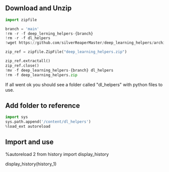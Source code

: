 
## Download and Unzip

```python
import zipfile

branch = 'main'
!rm -r -f deep_lerning_helpers-{branch}
!rm -r -f dl_helpers
!wget https://github.com/silverReaperMaster/deep_learning_helpers/archive/refs/heads/{branch}.zip -O deep_learning_helpers.zip

zip_ref = zipfile.ZipFile("deep_learning_helpers.zip")

zip_ref.extractall()
zip_ref.close()
!mv -f deep_learning_helpers-{branch} dl_helpers
!rm -f deep_learning_helpers.zip
```

If all went ok you should see a folder called "dl_helpers" with python files to use.

## Add folder to reference
```python
import sys 
sys.path.append('/content/dl_helpers')
%load_ext autoreload
```

## Import and use 
%autoreload 2
from  history import display_history

display_history(history_1)
